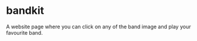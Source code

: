 # bandkit
A website page where you can click on any of the band image  and play your favourite band.
